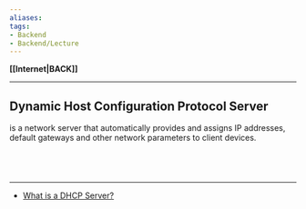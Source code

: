 ```yaml
---
aliases:
tags:
- Backend
- Backend/Lecture
---
```

**[[Internet|BACK]]**

---
## Dynamic Host Configuration Protocol Server 
is a network server that automatically provides and assigns IP addresses, default gateways and other network parameters to client devices.

<br>

# 
---
- [What is a DHCP Server?](https://www.infoblox.com/glossary/dhcp-server/#:~:text=A%20DHCP%20Server%20is%20a,to%20broadcast%20queries%20by%20clients.)